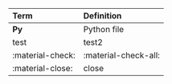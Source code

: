 | **Term** | **Definition** |
| :-| :-|
|**Py** | Python file|
|test| test2|
|:material-check:|:material-check-all:|
|:material-close:|close|
